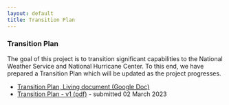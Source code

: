 ```yaml
---
layout: default
title: Transition Plan
---
```


### Transition Plan

The goal of this project is to transition significant capabilities to the National Weather Service and National Hurricane Center. To this end, we have prepared a Transition Plan which will be updated as the project progresses. 
 - [Transition Plan, Living document (Google Doc)](https://docs.google.com/document/d/1WqgbREiPd4tE79QC7reLfABs5VXR_KCpvbxqvQg3R1Q/edit?usp=sharing)
 - [Transition Plan - v1 (pdf)](../documents/20230301_FY22_WPO_External_Transition_Plan_NA22OAR4590527_Vigh_v1.pdf) - submitted 02 March 2023